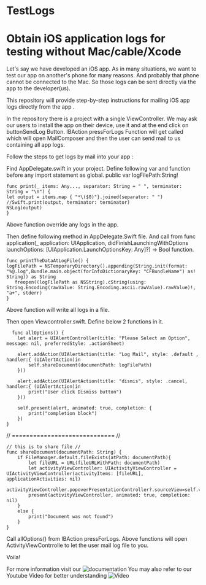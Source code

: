 # TestLogs
# Obtain iOS application logs for testing without Mac/cable/Xcode

Let's say we have developed an iOS app. As in many situations, we want to test our app on another's phone for many reasons. And probably that phone cannot be connected to the Mac. So those logs can be sent directly via the app to the developer(us).

This repository will provide step-by-step instructions for mailing iOS app logs directly from the app . 

In the repository there is a project with a single ViewController. We may ask our users to install the app on their device, use it and at the end click on buttonSendLog Button. IBAction pressForLogs
Function will get called which will open MailComposer and then the user can send mail to us containing all app logs.

Follow the steps to get logs by mail into your app :

Find AppDelegate.swift in your project. Define following var and function before any import statement as global.
public var logFilePath:String!
 
    func print(_ items: Any..., separator: String = " ", terminator: String = "\n") {
    let output = items.map { "*\($0)"}.joined(separator: " ")
    //Swift.print(output, terminator: terminator)
    NSLog(output)
    }
 
Above function override any logs in the app.

Then define following method in AppDelegate.Swift file. And call from   func application(_ application: UIApplication, didFinishLaunchingWithOptions launchOptions: [UIApplication.LaunchOptionsKey: Any]?) -> Bool function.

    func printTheDataAtLogFile() {
    logFilePath = NSTemporaryDirectory().appending(String.init(format: "%@.log",Bundle.main.object(forInfoDictionaryKey: "CFBundleName") as! String)) as String
       freopen((logFilePath as NSString).cString(using: String.Encoding(rawValue: String.Encoding.ascii.rawValue).rawValue)!, "a+", stderr)
    }
Above function will write all logs in a file.

Then open Viewcontroller.swift. Define below 2 functions in it. 


      func allOptions() {
        let alert = UIAlertController(title: "Please Select an Option", message: nil, preferredStyle: .actionSheet)
        
        alert.addAction(UIAlertAction(title: "Log Mail", style: .default , handler:{ (UIAlertAction)in
            self.shareDocument(documentPath: logFilePath)
        }))
        
        alert.addAction(UIAlertAction(title: "dismis", style: .cancel, handler:{ (UIAlertAction)in
            print("User click Dismiss button")
        }))

        self.present(alert, animated: true, completion: {
            print("completion block")
        })
    }

  //  ============================= //
 
    // this is to share file //
    func shareDocument(documentPath: String) {
        if FileManager.default.fileExists(atPath: documentPath){
            let fileURL = URL(fileURLWithPath: documentPath)
            let activityViewController: UIActivityViewController = UIActivityViewController(activityItems: [fileURL], applicationActivities: nil)
            activityViewController.popoverPresentationController?.sourceView=self.view
            present(activityViewController, animated: true, completion: nil)
        }
        else {
            print("Document was not found")
        }
    }
Call allOptions() from IBAction pressForLogs. Above functions will open ActivityViewContrrolle to let the user mail log file to you.


Voila!

For more information visit our ![documentation](https://www.loginradius.com/engineering/blog/how-to-obtain-ios-application-logs-without-mac/)
You may also refer to our Youtube Video for better understanding ![Video](https://www.youtube.com/watch?v=KTnFtIvoDiI)
